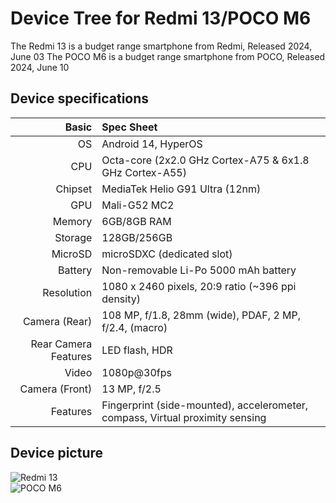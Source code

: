 Device Tree for Redmi 13/POCO M6
===========================================

The Redmi 13 is a budget range smartphone from Redmi, Released 2024, June 03 
The POCO M6 is a budget range smartphone from POCO, Released 2024, June 10

## Device specifications

Basic   | Spec Sheet
-------:|:-------------------------
OS	    | Android 14, HyperOS
CPU     | Octa-core (2x2.0 GHz Cortex-A75 & 6x1.8 GHz Cortex-A55)
Chipset | MediaTek Helio G91 Ultra (12nm)
GPU     | Mali-G52 MC2
Memory  | 6GB/8GB RAM
Storage | 128GB/256GB
MicroSD | microSDXC (dedicated slot)
Battery | Non-removable Li-Po 5000 mAh battery
Resolution | 1080 x 2460 pixels, 20:9 ratio (~396 ppi density)
Camera (Rear)  | 108 MP, f/1.8, 28mm (wide), PDAF, 2 MP, f/2.4, (macro)
Rear Camera Features | LED flash, HDR
Video	| 1080p@30fps	
Camera (Front)  | 13 MP, f/2.5
Features| Fingerprint (side-mounted), accelerometer, compass, Virtual proximity sensing


## Device picture

![Redmi 13](https://fdn2.gsmarena.com/vv/pics/xiaomi/xiaomi-redmi-13-3.jpg "Redmi 13")  
![POCO M6](https://fdn2.gsmarena.com/vv/pics/xiaomi/xiaomi-poco-m6-4g-2.jpg "POCO M6")
